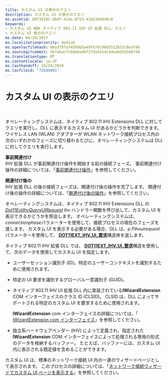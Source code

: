 ```yaml
---
title: カスタム UI の表示のクエリ
description: カスタム UI の表示のクエリ
ms.assetid: 89f39281-db97-4cbe-8753-43ab30d840c8
keywords:
- カスタム UI WDK ネイティブ 802.11 IHV UI 拡張 DLL、クエリ
- カスタム UI 表示のクエリ
ms.date: 04/20/2017
ms.localizationpriority: medium
ms.openlocfilehash: 88a378faf4569b5a49fb76c9603522632c0eaf86
ms.sourcegitcommit: 4b7a6ac7c68e6ad6f27da5d1dc4deabd5d34b748
ms.translationtype: MT
ms.contentlocale: ja-JP
ms.lasthandoff: 10/24/2019
ms.locfileid: "72844891"
---
```

# <a name="querying-for-the-display-of-a-custom-ui"></a>カスタム UI の表示のクエリ




 

オペレーティングシステムは、ネイティブ 802.11 IHV Extensions DLL に対してクエリを実行し、DLL に表示するカスタム UI があるかどうかを判断できます。 ワイヤレス LAN (WLAN) アダプターが WLAN ネットワーク接続プロセス内の次のいずれかのフェーズに切り替わるたびに、オペレーティングシステムは DLL に対してクエリを実行します。

<a href="" id="pre-association-------"></a>**事前関連付け**   
IHV 拡張 DLL が事前関連付け操作を開始する前の接続フェーズ。 事前関連付け操作の詳細については、「[事前関連付け操作](pre-association-operations.md)」を参照してください。

<a href="" id="post-association-------"></a>**関連付け後の**   
IHV 拡張 DLL の後の接続フェーズは、関連付け後の操作を完了します。 関連付け後の操作の詳細については、「[関連付け後の操作](post-association-operations.md)」を参照してください。

オペレーティングシステムは、ネイティブ 802.11 IHV Extensions DLL の[*Dot11ExtIhvQueryUIRequest*](https://docs.microsoft.com/windows-hardware/drivers/ddi/wlanihv/nc-wlanihv-dot11extihv_query_ui_request) ihv ハンドラー関数を呼び出して、カスタム UI を表示できるかどうかを照会します。 オペレーティングシステムは、 *connectionphase*パラメーターを使用して、接続プロセスの現在のフェーズを渡します。 カスタム UI を表示する必要がある場合、DLL は、p *Pihvuirequest*パラメーターを使用して、 [**DOT11EXT\_IHV\_UI\_要求**](https://docs.microsoft.com/windows-hardware/drivers/ddi/wlanihv/ns-wlanihv-_dot11ext_ihv_ui_request)構造体を返します。

ネイティブ 802.11 IHV 拡張 DLL では、 [**DOT11EXT\_IHV\_UI\_要求**](https://docs.microsoft.com/windows-hardware/drivers/ddi/wlanihv/ns-wlanihv-_dot11ext_ihv_ui_request)構造を使用して、次のデータを使用してカスタム UI を指定します。

-   ユーザーセッション識別子 (ID)。特定のユーザーコンテキストを識別するために使用されます。

-   特定の UI 要求を識別するグローバル一意識別子 (GUID)。

-   ネイティブ 802.11 IHV UI 拡張 DLL 内に実装されている**IWizardExtension** COM インターフェイスのクラス ID (CLSID)。 CLSID は、DLL によってサポートされる特定のカスタム UI を要求するために使用されます。

    **IWizardExtension** com インターフェイスの詳細については、「 [IWizardExtension com インターフェイス](https://go.microsoft.com/fwlink/p/?linkid=56607)」を参照してください。

-   独立系ハードウェアベンダー (IHV) によって定義され、指定された**IWizardExtension** COM インターフェイスによって処理される専用の形式のデータを格納するバッファー。 たとえば、バッファーには、カスタム UI 内に表示される既定値を含めることができます。

カスタム UI は、標準のネットワーク接続 UI 内の一連のウィザードページとして表示されます。 このプロセスの詳細については、「[ネットワーク接続ウィザードでカスタム UI ページを表示する](displaying-custom-ui-pages-within-the-network-connection-wizard.md)」を参照してください。

 

 





